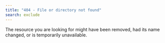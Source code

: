 ```yaml
---
title: "404 - File or directory not found"
search: exclude
---  
```


The resource you are looking for might have been removed, had its name changed, or is temporarily unavailable.